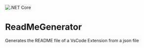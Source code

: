 ![.NET Core](https://github.com/bartvanhoey/ReadMeGenerator/workflows/.NET%20Core/badge.svg)

# ReadMeGenerator

Generates the README file of a VsCode Extension from a json file
